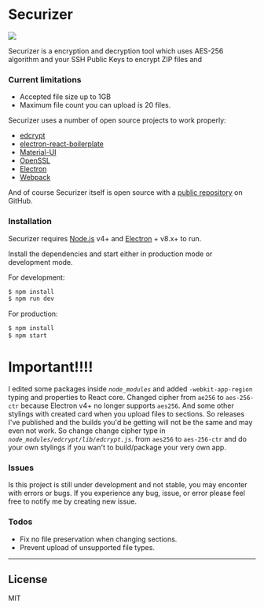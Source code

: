 # Securizer
![](https://icon-library.com/images/key-icon-android/key-icon-android-7.jpg)

Securizer is a encryption and decryption tool which uses AES-256 algorithm and your SSH Public Keys to encrypt ZIP files and

### Current limitations
  - Accepted file size up to 1GB
  - Maximum file count you can upload is 20 files.


Securizer uses a number of open source projects to work properly:

* [edcrypt](https://www.npmjs.com/package/edcrypt) 
* [electron-react-boilerplate](https://github.com/electron-react-boilerplate/electron-react-boilerplate)
* [Material-UI](https://material-ui.com/)
* [OpenSSL](https://www.openssl.org/)
* [Electron](https://www.electronjs.org/)
* [Webpack](https://webpack.js.org/)

And of course Securizer itself is open source with a [public repository](https://github.com/tyserract/securizer) on GitHub.

### Installation

Securizer requires [Node.js](https://nodejs.org/) v4+ and [Electron](https://www.electronjs.org/) + v8.x+ to run.

Install the dependencies and start either in production mode or development mode.

For development:
```sh
$ npm install
$ npm run dev
```

For production:
```sh
$ npm install
$ npm start
```
# Important!!!!
I edited some packages inside *`node_modules`* and added `-webkit-app-region` typing and properties to React core. Changed cipher from `ae256` to `aes-256-ctr` because Electron v4+ no longer supports `aes256`. And some other stylings with created card when you upload files to sections. So releases I've published and the builds you'd be getting will not be the same and may even not work. So change change cipher type  in *`node_modules/edcrypt/lib/edcrypt.js`*. from `aes256` to `aes-256-ctr` and do your own stylings if you wan't to build/package your very own app.


### Issues

Is this project is still under development and not stable, you may enconter with errors or bugs. If you experience any bug, issue, or error please feel free to notify me by creating new issue.

### Todos

 - Fix no file preservation when changing sections.
 - Prevent upload of unsupported file types.

----
## License
MIT


